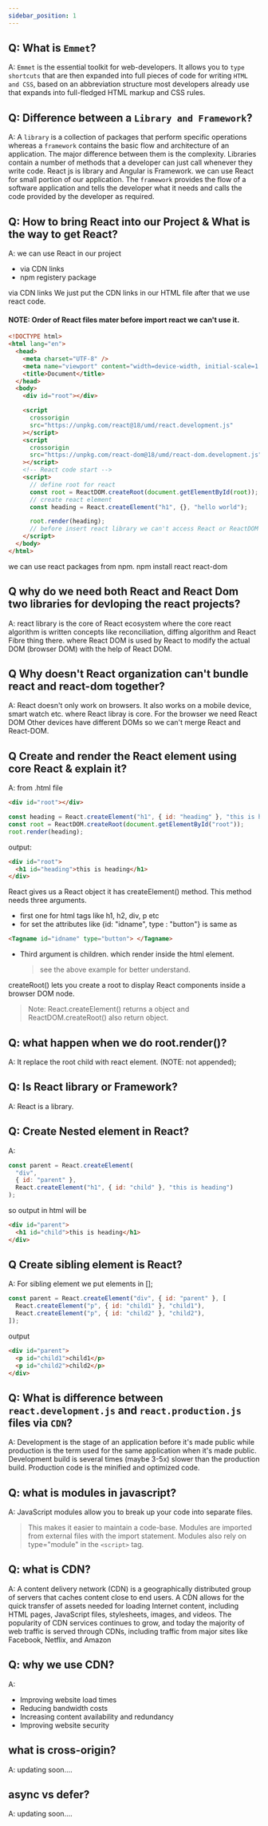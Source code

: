 ```yaml
---
sidebar_position: 1
---
```


## Q: What is `Emmet`?

A: `Emmet` is the essential toolkit for web-developers. It allows you to `type shortcuts` that are then expanded into full pieces of code for writing `HTML and CSS`, based on an abbreviation structure most developers already use that expands into full-fledged HTML markup and CSS rules.

## Q: Difference between a `Library and Framework`?

A: A `library` is a collection of packages that perform specific operations whereas a `framework` contains the basic flow and architecture of an application. The major difference between them is the complexity. Libraries contain a number of methods that a developer can just call whenever they write code. React js is library and Angular is Framework. we can use React for small portion of our application.
The `framework` provides the flow of a software application and tells the developer what it needs and calls the code provided by the developer as required.

## Q: How to bring React into our Project & What is the way to get React?

A: we can use React in our project

- via CDN links
- npm registery package

via CDN links We just put the CDN links in our HTML file after that we use react code.

#### NOTE: Order of React files mater before import react we can't use it.

```html
<!DOCTYPE html>
<html lang="en">
  <head>
    <meta charset="UTF-8" />
    <meta name="viewport" content="width=device-width, initial-scale=1.0" />
    <title>Document</title>
  </head>
  <body>
    <div id="root"></div>

    <script
      crossorigin
      src="https://unpkg.com/react@18/umd/react.development.js"
    ></script>
    <script
      crossorigin
      src="https://unpkg.com/react-dom@18/umd/react-dom.development.js"
    ></script>
    <!-- React code start -->
    <script>
      // define root for react
      const root = ReactDOM.createRoot(document.getElementById(root));
      // create react element
      const heading = React.createElement("h1", {}, "hello world");

      root.render(heading);
      // before insert react library we can't access React or ReactDOM object.
    </script>
  </body>
</html>
```

we can use react packages from npm.
npm install react react-dom

## Q why do we need both React and React Dom two libraries for devloping the react projects?

A: react library is the core of React ecosystem where the core react algorithm is written concepts like reconciliation, diffing algorithm and React Fibre thing there.
where React DOM is used by React to modify the actual DOM (browser DOM) with the help of React DOM.

## Q Why doesn't React organization can't bundle react and react-dom together?

A: React doesn't only work on browsers. It also works on a mobile device, smart watch etc. where React libray is core. For the browser we need React DOM Other devices have different DOMs so we can't merge React and React-DOM.

## Q Create and render the React element using core React & explain it?

A:
from .html file

```html
<div id="root"></div>
```

```js
const heading = React.createElement("h1", { id: "heading" }, "this is heading");
const root = ReactDOM.createRoot(document.getElementById("root"));
root.render(heading);
```

output:

```html
<div id="root">
  <h1 id="heading">this is heading</h1>
</div>
```

React gives us a React object it has createElement() method.
This method needs three arguments.

- first one for html tags like h1, h2, div, p etc
- for set the attributes like {id: "idname", type : "button"} is same as

```html
<Tagname id="idname" type="button"> </Tagname>
```

- Third argument is children. which render inside the html element.
  > see the above example for better understand.

createRoot() lets you create a root to display React components inside a browser DOM node.

> Note: React.createElement() returns a object and ReactDOM.createRoot() also return object.

## Q: what happen when we do root.render(<App/>)?

A: It replace the root child with react element. (NOTE: not appended);

## Q: Is React library or Framework?

A: React is a library.

## Q: Create Nested element in React?

A:

```js
const parent = React.createElement(
  "div",
  { id: "parent" },
  React.createElement("h1", { id: "child" }, "this is heading")
);
```

so output in html will be

```html
<div id="parent">
  <h1 id="child">this is heading</h1>
</div>
```

## Q Create sibling element is React?

A: For sibling element we put elements in [];

```js
const parent = React.createElement("div", { id: "parent" }, [
  React.createElement("p", { id: "child1" }, "child1"),
  React.createElement("p", { id: "child2" }, "child2"),
]);
```

output

```html
<div id="parent">
  <p id="child1">child1</p>
  <p id="child2">child2</p>
</div>
```

## Q: What is difference between `react.development.js` and `react.production.js` files via `CDN`?

A: Development is the stage of an application before it's made public while production is the term used for the same application when it's made public. Development build is several times (maybe 3-5x) slower than the production build. Production code is the minified and optimized code.

## Q: what is modules in javascript?

A:
JavaScript modules allow you to break up your code into separate files.

> This makes it easier to maintain a code-base.
> Modules are imported from external files with the import statement.
> Modules also rely on type="module" in the `<script>` tag.

## Q: what is CDN?

A: A content delivery network (CDN) is a geographically distributed group of servers that caches content close to end users. A CDN allows for the quick transfer of assets needed for loading Internet content, including HTML pages, JavaScript files, stylesheets, images, and videos.
The popularity of CDN services continues to grow, and today the majority of web traffic is served through CDNs, including traffic from major sites like Facebook, Netflix, and Amazon

## Q: why we use CDN?

A:

- Improving website load times
- Reducing bandwidth costs
- Increasing content availability and redundancy
- Improving website security

## what is cross-origin?

A:
updating soon....

## async vs defer?

A: updating soon....
